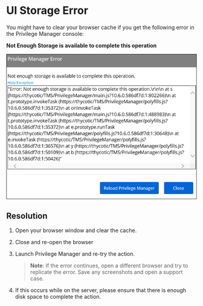 [title]: # (UI Storage Error)
[tags]: # (browser cache)
[priority]: # (2)
# UI Storage Error

You might have to clear your browser cache if you get the following error in the Privilege Manager console:

__Not Enough Storage is available to complete this operation__

![Error message](images/ui-error-msg.png)

## Resolution

1. Open your browser window and clear the cache.
1. Close and re-open the browser
1. Launch Privilege Manager and re-try the action.

   >**Note**:
   >If the error continues, open a different browser and try to replicate the error. Save any screenshots and open a support case.
1. If this occurs while on the server, please ensure that there is enough disk space to complete the action.
